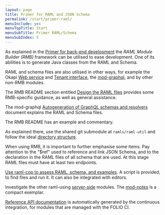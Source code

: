```yaml
---
layout: page
title: Primer for RAML and JSON Schema
permalink: /start/primer-raml/
menuInclude: yes
menuTopTitle: Start
menuSubTitle: Primer RAML/Schema
menuSubIndex: 5
---
```


As explained in the [Primer for back-end development](/start/primer-develop-backend/) the _RAML Module Builder (RMB)_ framework can be utilised to ease development. One of its abilities is to generate Java classes from the RAML and Schema.

RAML and schema files are also utilised in other ways,
for example the Okapi [Web service](https://github.com/folio-org/okapi/blob/master/doc/guide.md#web-service) and [Tenant interface](https://github.com/folio-org/okapi/blob/master/doc/guide.md#tenant-interface), the [mod-graphql](https://github.com/folio-org/mod-graphql/tree/master/src/autogen),
and by other non-RMB modules.

The RMB README section entitled [Design the RAML files](https://github.com/folio-org/raml-module-builder#step-6-design-the-raml-files) provides some RMB-specific guidance, as well as general assistance.

The mod-graphql [Autogeneration of GraphQL schemas and resolvers](https://github.com/folio-org/mod-graphql/tree/master/src/autogen) document explains the RAML and Schema files. 

The RMB README has an example and commentary.

As explained there, use the shared git submodule at `ramls/raml-util` and follow the ideal [directory structure](/guides/commence-a-module/#back-end-ramls).

When using RMB, it is important to further emphasise some items.
Pay attention to the "$ref" used to reference and link JSON Schema, and to the declaration in the RAML files of all schema that are used.
At this stage RAML files must have at least two endpoints.

[Use raml-cop to assess RAML, schema, and examples](/guides/raml-cop/).
A script is provided, to find files and run it.
It can also be integrated with editors.

Investigate the other raml-using [server-side](/source-code/#server-side) modules.
The [mod-notes](https://github.com/folio-org/mod-notes) is a compact exemplar.

[Reference API documentation](/reference/api/)
is automatically generated by the continuous integration,
for modules that are managed with the FOLIO CI.
